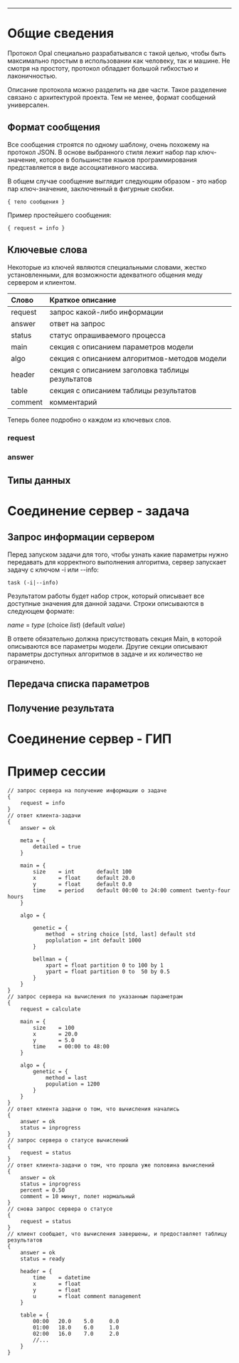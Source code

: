 

---


# Общие сведения #

Протокол Opal специально разрабатывался с такой целью, чтобы быть максимально простым в использовании как человеку, так и машине. Не смотря на простоту, протокол обладает большой гибкостью и лаконичностью.

Описание протокола можно разделить на две части. Такое разделение связано с архитектурой проекта. Тем не менее, формат сообщений универсален.

## Формат сообщения ##


Все сообщения строятся по одному шаблону, очень похожему на протокол JSON. В основе выбранного стиля лежит набор пар ключ-значение, которое в большинстве языков программирования представляется в виде ассоциативного массива.

В общем случае сообщение выглядит следующим образом - это набор пар ключ-значение, заключенный в фигурные скобки.
```
{ тело сообщения }
```

Пример простейшего сообщения:
```
{ request = info }
```

## Ключевые слова ##

Некоторые из ключей являются специальными словами, жестко установленными, для возможности адекватного общения меду сервером и клиентом.

| **Слово** | Краткое описание |
|:----------|:-----------------|
| request   | запрос какой-либо информации |
| answer    | ответ на запрос  |
| status    | статус опрашиваемого процесса |
| main      | секция с описанием параметров модели |
| algo      | секция с описанием алгоритмов-методов модели |
| header    | секция с описанием заголовка таблицы результатов |
| table     | секция с описанием таблицы результатов |
| comment   | комментарий      |

Теперь более подробно о каждом из ключевых слов.

### request ###

### answer ###

## Типы данных ##

# Соединение сервер - задача #

## Запрос информации сервером ##

Перед запуском задачи для того, чтобы узнать какие параметры нужно передавать для корректного выполнения алгоритма, сервер запускает задачу с ключом -i или --info:

`task (-i|--info)`

Результатом работы будет набор строк, который описывает все доступные значения для данной задачи. Строки описываются в следующем формате:

_name_ = _type_ (choice _list_) (default _value_)

<a href='Hidden comment: 
в будущем
_name_ = _type_ (choice _list_) (default _value_) (check _expr_)
'></a>

В ответе обязательно должна присутствовать секция Main, в которой описываются все параметры модели. Другие секции описывают параметры доступных алгоритмов в задаче и их количество не ограничено.

## Передача списка параметров ##

## Получение результата ##

# Соединение сервер - ГИП #

# Пример сессии #

```
// запрос сервера на получение информации о задаче
{
    request = info
}
// ответ клиента-задачи
{
    answer = ok
    
    meta = {
        detailed = true
    }
    
    main = {
        size    = int       default 100
        x       = float     default 20.0
        y       = float     default 0.0
        time    = period    default 00:00 to 24:00 comment twenty-four hours
    }
    
    algo = {
    
        genetic = {
            method  = string choice [std, last] default std
            poplulation = int default 1000
        }
        
        bellman = {
            xpart = float partition 0 to 100 by 1
            ypart = float partition 0 to  50 by 0.5
        }
    }
}
// запрос сервера на вычисления по указанным параметрам
{
    request = calculate
    
    main = {
        size    = 100
        x       = 20.0
        y       = 5.0
        time    = 00:00 to 48:00
    }
    
    algo = {
        genetic = {
            method = last
            population = 1200
        }
    }
}
// ответ клиента задачи о том, что вычисления начались
{
    answer = ok
    status = inprogress
}
// запрос сервера о статусе вычислений
{
    request = status
}
// ответ клиента-задачи о том, что прошла уже половина вычислений
{
    answer = ok
    status = inprogress
    percent = 0.50
    comment = 10 минут, полет нормальный
}
// снова запрос сервера о статусе
{
    request = status
}   
// клиент сообщает, что вычисления завершены, и предоставляет таблицу результатов
{
    answer = ok
    status = ready
    
    header = {
        time    = datetime
        x       = float
        y       = float
        u       = float comment management
    }
    
    table = {
        00:00   20.0    5.0     0.0
        01:00   18.0    6.0     1.0
        02:00   16.0    7.0     2.0
        //...
    }
}
```